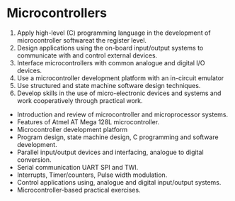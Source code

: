 # Microcontrollers

1. Apply high-level (C) programming language in the development of microcontroller softwareat the register level.
2. Design applications using the on-board input/output systems to communicate with and control external devices.
3. Interface microcontrollers with common analogue and digital I/O devices.
4. Use a microcontroller development platform with an in-circuit emulator
5. Use structured and state machine software design techniques.
6. Develop skills in the use of micro-electronic devices and systems and work cooperatively through practical work.

- Introduction and review of microcontroller and microprocessor systems.
- Features of Atmel AT Mega 128L microcontroller.
- Microcontroller development platform
- Program design, state machine design, C programming and software development.
- Parallel input/output devices and interfacing, analogue to digital conversion.
- Serial communication UART SPI and TWI.
- Interrupts, Timer/counters, Pulse width modulation.
- Control applications using, analogue and digital input/output systems.
- Microcontroller-based practical exercises.
